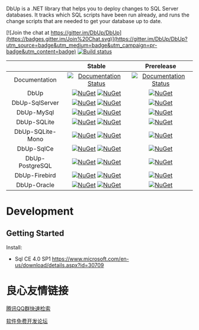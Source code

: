 DbUp is a .NET library that helps you to deploy changes to SQL Server databases. It tracks which SQL scripts have been run already, and runs the change scripts that are needed to get your database up to date.

[![Join the chat at https://gitter.im/DbUp/DbUp](https://badges.gitter.im/Join%20Chat.svg)](https://gitter.im/DbUp/DbUp?utm_source=badge&utm_medium=badge&utm_campaign=pr-badge&utm_content=badge)
[![Build status](https://ci.appveyor.com/api/projects/status/vm3lg8kk1pxn64pj/branch/master?svg=true)](https://ci.appveyor.com/project/DbUp/dbup/branch/master)

|                  | Stable | Prerelease |
| :--:             |  :--:  |    :--:    |
| Documentation    | [![Documentation Status](https://readthedocs.org/projects/dbup/badge/?version=stable)](https://readthedocs.org/projects/dbup/?badge=stable) | [![Documentation Status](https://readthedocs.org/projects/dbup/badge/?version=latest)](https://readthedocs.org/projects/dbup/?badge=latest) |
| DbUp             | [![NuGet](https://img.shields.io/nuget/dt/DbUp.svg)](https://www.nuget.org/packages/dbup) [![NuGet](https://img.shields.io/nuget/v/DbUp.svg)](https://www.nuget.org/packages/dbup) | [![NuGet](https://img.shields.io/nuget/vpre/DbUp.svg)](https://www.nuget.org/packages/dbup) |
| DbUp-SqlServer   | [![NuGet](https://img.shields.io/nuget/dt/dbup-sqlserver.svg)](https://www.nuget.org/packages/dbup-sqlserver) [![NuGet](https://img.shields.io/nuget/v/dbup-sqlserver.svg)](https://www.nuget.org/packages/dbup-sqlserver) | [![NuGet](https://img.shields.io/nuget/vpre/dbup-sqlserver.svg)](https://www.nuget.org/packages/dbup-sqlserver) |
| DbUp-MySql       | [![NuGet](https://img.shields.io/nuget/dt/dbup-mysql.svg)](https://www.nuget.org/packages/dbup-mysql) [![NuGet](https://img.shields.io/nuget/v/dbup-mysql.svg)](https://www.nuget.org/packages/dbup-mysql) | [![NuGet](https://img.shields.io/nuget/vpre/dbup-mysql.svg)](https://www.nuget.org/packages/dbup-mysql) |
| DbUp-SQLite      | [![NuGet](https://img.shields.io/nuget/dt/dbup-sqlite.svg)](https://www.nuget.org/packages/dbup-sqlite) [![NuGet](https://img.shields.io/nuget/v/dbup-sqlite.svg)](https://www.nuget.org/packages/dbup-sqlite) | [![NuGet](https://img.shields.io/nuget/vpre/dbup-sqlite.svg)](https://www.nuget.org/packages/dbup-sqlite) |
| DbUp-SQLite-Mono | [![NuGet](https://img.shields.io/nuget/dt/dbup-sqlite-mono.svg)](https://www.nuget.org/packages/dbup-sqlite-mono) [![NuGet](https://img.shields.io/nuget/v/dbup-sqlite-mono.svg)](https://www.nuget.org/packages/dbup-sqlite-mono) | [![NuGet](https://img.shields.io/nuget/vpre/dbup-sqlite-mono.svg)](https://www.nuget.org/packages/dbup-sqlite-mono) |
| DbUp-SqlCe       | [![NuGet](https://img.shields.io/nuget/dt/dbup-sqlce.svg)](https://www.nuget.org/packages/dbup-sqlce)  [![NuGet](https://img.shields.io/nuget/v/dbup-sqlce.svg)](https://www.nuget.org/packages/dbup-sqlce) | [![NuGet](https://img.shields.io/nuget/vpre/dbup-sqlce.svg)](https://www.nuget.org/packages/dbup-sqlce) |
| DbUp-PostgreSQL  | [![NuGet](https://img.shields.io/nuget/dt/dbup-postgresql.svg)](https://www.nuget.org/packages/dbup-postgresql) [![NuGet](https://img.shields.io/nuget/v/dbup-postgresql.svg)](https://www.nuget.org/packages/dbup-postgresql) | [![NuGet](https://img.shields.io/nuget/vpre/dbup-postgresql.svg)](https://www.nuget.org/packages/dbup-postgresql) |
| DbUp-Firebird  | [![NuGet](https://img.shields.io/nuget/dt/dbup-firebird.svg)](https://www.nuget.org/packages/dbup-firebird) [![NuGet](https://img.shields.io/nuget/v/dbup-firebird.svg)](https://www.nuget.org/packages/dbup-firebird) | [![NuGet](https://img.shields.io/nuget/vpre/dbup-firebird.svg)](https://www.nuget.org/packages/dbup-firebird) |
| DbUp-Oracle  | [![NuGet](https://img.shields.io/nuget/dt/dbup-oracle.svg)](https://www.nuget.org/packages/dbup-oracle) [![NuGet](https://img.shields.io/nuget/v/dbup-oracle.svg)](https://www.nuget.org/packages/dbup-oracle) | [![NuGet](https://img.shields.io/nuget/vpre/dbup-oracle.svg)](https://www.nuget.org/packages/dbup-oracle) |

# Development
## Getting Started
Install:
- Sql CE 4.0 SP1 https://www.microsoft.com/en-us/download/details.aspx?id=30709


 # 良心友情链接

[腾讯QQ群快速检索](http://u.720life.cn/s/8cf73f7c)

[软件免费开发论坛](http://u.720life.cn/s/bbb01dc0)